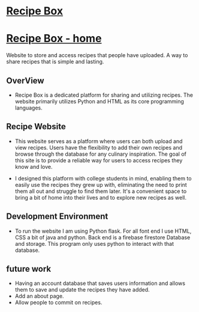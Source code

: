 # [Recipe Box](app.py)
# [Recipe Box - home](templates/index.html)

Website to store and access recipes that people have uploaded. A way to share recipes that is simple and lasting.

## OverView
- Recipe Box is a dedicated platform for sharing and utilizing recipes. The website primarily utilizes Python and HTML as its core programming languages.

## Recipe Website 
- This website serves as a platform where users can both upload and view recipes. Users have the flexibility to add their own recipes and browse through the database for any culinary inspiration. The goal of this site is to provide a reliable way for users to access recipes they know and love.

- I designed this platform with college students in mind, enabling them to easily use the recipes they grew up with, eliminating the need to print them all out and struggle to find them later. It's a convenient space to bring a bit of home into their lives and to explore new recipes as well.

## Development Environment
- To run the website I am using Python flask. For all font end I use HTML, CSS a bit of java and python. Back end is a firebase firestore Database and storage.
This program only uses python to interact with that database.

## future work
- Having an account database that saves users information and allows them to save and update the recipes they have added.
- Add an about page.
- Allow people to commit on recipes.

